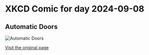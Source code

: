 
# XKCD Comic for day 2024-09-08

## Automatic Doors

![Automatic Doors](https://imgs.xkcd.com/comics/automatic_doors.png "I hope no automatic doors I know read this.  I would be so embarrassed.")

[Visit the original page](https://xkcd.com/175/)
